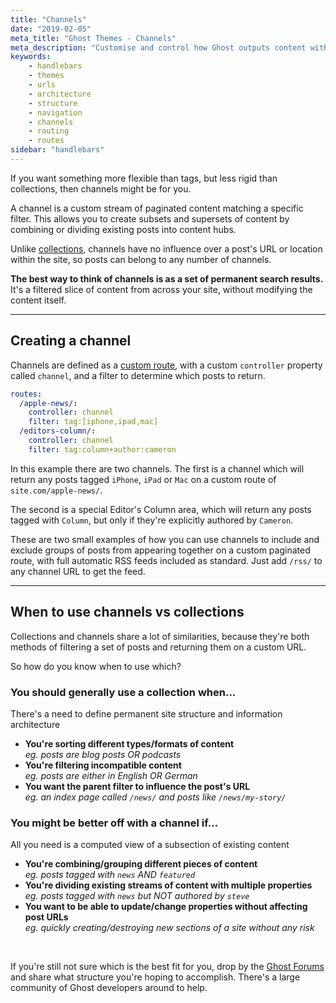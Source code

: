 ```yaml
---
title: "Channels"
date: "2019-02-05"
meta_title: "Ghost Themes - Channels"
meta_description: "Customise and control how Ghost outputs content with taxonomies, using dedicated tag and author archives to organise your content."
keywords:
    - handlebars
    - themes
    - urls
    - architecture
    - structure
    - navigation
    - channels
    - routing
    - routes
sidebar: "handlebars"
---
```


If you want something more flexible than tags, but less rigid than collections, then channels might be for you.

A channel is a custom stream of paginated content matching a specific filter. This allows you to create subsets and supersets of content by combining or dividing existing posts into content hubs.

Unlike [collections](/api/handlebars-themes/routing/collections/), channels have no influence over a post's URL or location within the site, so posts can belong to any number of channels.

**The best way to think of channels is as a set of permanent search results.** It's a filtered slice of content from across your site, without modifying the content itself.

---

## Creating a channel

Channels are defined as a [custom route](/api/handlebars-themes/routing/routes/), with a custom `controller` property called `channel`, and a filter to determine which posts to return.

```yaml
routes:
  /apple-news/:
    controller: channel
    filter: tag:[iphone,ipad,mac]
  /editors-column/:
    controller: channel
    filter: tag:column+author:cameron
```

In this example there are two channels. The first is a channel which will return any posts tagged `iPhone`, `iPad` or `Mac` on a custom route of `site.com/apple-news/`.

The second is a special Editor's Column area, which will return any posts tagged with `Column`, but only if they're explicitly authored by `Cameron`.

These are two small examples of how you can use channels to include and exclude groups of posts from appearing together on a custom paginated route, with full automatic RSS feeds included as standard. Just add `/rss/` to any channel URL to get the feed.

---

## When to use channels vs collections

Collections and channels share a lot of similarities, because they're both methods of filtering a set of posts and returning them on a custom URL.

So how do you know when to use which?

### You should generally use a collection when...

There's a need to define permanent site structure and information architecture

- **You're sorting different types/formats of content**<br>
_eg. posts are blog posts OR podcasts_
- **You're filtering incompatible content**<br>
_eg. posts are either in English OR German_
- **You want the parent filter to influence the post's URL**<br>
_eg. an index page called `/news/` and posts like `/news/my-story/`_

### You might be better off with a channel if...

All you need is a computed view of a subsection of existing content

- **You're combining/grouping different pieces of content**<br>
_eg. posts tagged with `news` AND `featured`_
- **You're dividing existing streams of content with multiple properties**<br>
_eg. posts tagged with `news` but NOT authored by `steve`_
- **You want to be able to update/change properties without affecting post URLs**<br>
_eg. quickly creating/destroying new sections of a site without any risk_

<br>

If you're still not sure which is the best fit for you, drop by the [Ghost Forums](https://forum.ghost.org) and share what structure you're hoping to accomplish. There's a large community of Ghost developers around to help. 
